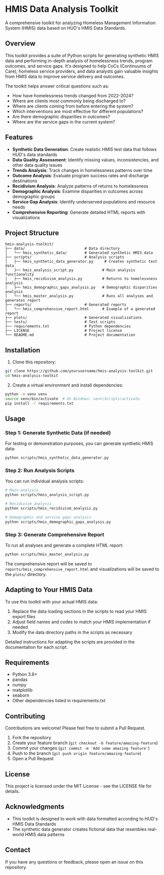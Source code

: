# HMIS Data Analysis Toolkit

A comprehensive toolkit for analyzing Homeless Management Information System (HMIS) data based on HUD's HMIS Data Standards.

## Overview

This toolkit provides a suite of Python scripts for generating synthetic HMIS data and performing in-depth analysis of homelessness trends, program outcomes, and service gaps. It's designed to help CoCs (Continuums of Care), homeless service providers, and data analysts gain valuable insights from HMIS data to improve service delivery and outcomes.

The toolkit helps answer critical questions such as:
- How have homelessness trends changed from 2022-2024?
- Where are clients most commonly being discharged to?
- Where are clients coming from before entering the system?
- Which interventions are most effective for different populations?
- Are there demographic disparities in outcomes?
- Where are the service gaps in the current system?

## Features

- **Synthetic Data Generation**: Create realistic HMIS test data that follows HUD's data standards
- **Data Quality Assessment**: Identify missing values, inconsistencies, and other data quality issues
- **Trends Analysis**: Track changes in homelessness patterns over time
- **Outcome Analysis**: Evaluate program success rates and discharge destinations
- **Recidivism Analysis**: Analyze patterns of returns to homelessness
- **Demographic Analysis**: Examine disparities in outcomes across demographic groups
- **Service Gap Analysis**: Identify underserved populations and resource needs
- **Comprehensive Reporting**: Generate detailed HTML reports with visualizations

## Project Structure

```
hmis-analysis-toolkit/
├── data/                           # Data directory
│   └── hmis_synthetic_data/        # Generated synthetic HMIS data
├── scripts/                        # Analysis scripts
│   ├── hmis_synthetic_data_generator.py     # Creates synthetic test data
│   ├── hmis_analysis_script.py             # Main analysis functionality
│   ├── hmis_recidivism_analysis.py         # Returns to homelessness analysis
│   ├── hmis_demographic_gaps_analysis.py   # Demographic disparities analysis
│   └── hmis_master_analysis.py             # Runs all analyses and generates report
├── reports/                        # Generated reports
│   └── hmis_comprehensive_report.html      # Example of a generated report
├── plots/                          # Generated visualizations
├── tests/                          # Test scripts
├── requirements.txt                # Python dependencies
├── LICENSE                         # Project license
└── README.md                       # Project documentation
```

## Installation

1. Clone this repository:
```bash
git clone https://github.com/yourusername/hmis-analysis-toolkit.git
cd hmis-analysis-toolkit
```

2. Create a virtual environment and install dependencies:
```bash
python -m venv venv
source venv/bin/activate  # On Windows: venv\Scripts\activate
pip install -r requirements.txt
```

## Usage

### Step 1: Generate Synthetic Data (if needed)

For testing or demonstration purposes, you can generate synthetic HMIS data:

```bash
python scripts/hmis_synthetic_data_generator.py
```

### Step 2: Run Analysis Scripts

You can run individual analysis scripts:

```bash
# Main analysis
python scripts/hmis_analysis_script.py

# Recidivism analysis
python scripts/hmis_recidivism_analysis.py

# Demographic and service gaps analysis
python scripts/hmis_demographic_gaps_analysis.py
```

### Step 3: Generate Comprehensive Report

To run all analyses and generate a complete HTML report:

```bash
python scripts/hmis_master_analysis.py
```

The comprehensive report will be saved to `reports/hmis_comprehensive_report.html` and visualizations will be saved to the `plots/` directory.

## Adapting to Your HMIS Data

To use this toolkit with your actual HMIS data:

1. Replace the data loading sections in the scripts to read your HMIS export files
2. Adjust field names and codes to match your HMIS implementation if needed
3. Modify the data directory paths in the scripts as necessary

Detailed instructions for adapting the scripts are provided in the documentation for each script.

## Requirements

- Python 3.8+
- pandas
- numpy
- matplotlib
- seaborn
- Other dependencies listed in requirements.txt

## Contributing

Contributions are welcome! Please feel free to submit a Pull Request.

1. Fork the repository
2. Create your feature branch (`git checkout -b feature/amazing-feature`)
3. Commit your changes (`git commit -m 'Add some amazing feature'`)
4. Push to the branch (`git push origin feature/amazing-feature`)
5. Open a Pull Request

## License

This project is licensed under the MIT License - see the LICENSE file for details.

## Acknowledgments

- This toolkit is designed to work with data formatted according to HUD's HMIS Data Standards
- The synthetic data generator creates fictional data that resembles real-world HMIS data patterns

## Contact

If you have any questions or feedback, please open an issue on this repository.
